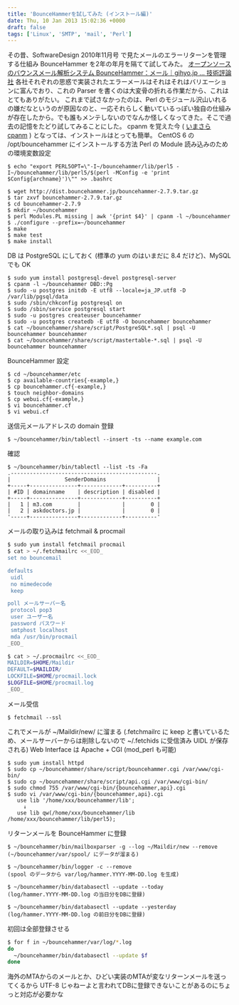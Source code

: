 ```yaml
---
title: 'BounceHammerを試してみた (インストール編)'
date: Thu, 10 Jan 2013 15:02:36 +0000
draft: false
tags: ['Linux', 'SMTP', 'mail', 'Perl']
---
```


その昔、SoftwareDesign 2010年11月号 で見たメールのエラーリターンを管理する仕組み BounceHammer を2年の年月を隔てて試してみた。 [オープンソースのバウンスメール解析システム BounceHammer：メール｜gihyo.jp … 技術評論社](http://gihyo.jp/admin/column/01/mail/2010/bouncehammer) 各社それぞれの思惑で実装されたエラーメールはそれはそれはバリエーションに富んでおり、これの Parser を書くのは大変骨の折れる作業だから、これはとてもありがたい。 これまで試さなかったのは、Perl のモジュール沢山いれるの嫌だなというのが原因なのと、一応それらしく動いているっぽい独自の仕組みが存在したから。でも誰もメンテしないのでなんか怪しくなってきた。そこで過去の記憶をたどり試してみることにした。 cpanm を覚えた今 ( [いまさら cpanm](/2013/01/%E3%81%84%E3%81%BE%E3%81%95%E3%82%89-cpanm/) ) となっては、インストールはとっても簡単。 CentOS 6 の /opt/bouncehammer にインストールする方法 Perl の Module 読み込みのための環境変数設定

```
$ echo "export PERL5OPT=\"-I~/bouncehammer/lib/perl5 -I~/bouncehammer/lib/perl5/$(perl -MConfig -e 'print $Config{archname}')\"" >> .bashrc
```

```
$ wget http://dist.bouncehammer.jp/bouncehammer-2.7.9.tar.gz
$ tar zxvf bouncehammer-2.7.9.tar.gz
$ cd bouncehammer-2.7.9
$ mkdir ~/bouncehammer
$ perl Modules.PL missing | awk '{print $4}' | cpanm -l ~/bouncehammer
$ ./configure --prefix=~/bouncehammer
$ make
$ make test
$ make install
```

DB は PostgreSQL にしておく (標準の yum のはいまだに 8.4 だけど)、MySQL でも OK

```
$ sudo yum install postgresql-devel postgresql-server
$ cpanm -l ~/bouncehammer DBD::Pg
$ sudo -u postgres initdb -E utf8 --locale=ja_JP.utf8 -D /var/lib/pgsql/data
$ sudo /sbin/chkconfig postgresql on
$ sudo /sbin/service postgresql start
$ sudo -u postgres createuser bouncehammer
$ sudo -u postgres createdb -E utf8 -O bouncehammer bouncehammer
$ cat ~/bouncehammer/share/script/PostgreSQL*.sql | psql -U bouncehammer bouncehammer
$ cat ~/bouncehammer/share/script/mastertable-*.sql | psql -U bouncehammer bouncehammer
```

BounceHammer 設定

```
$ cd ~/bouncehammer/etc
$ cp available-countries{-example,}
$ cp bouncehammer.cf{-example,}
$ touch neighbor-domains
$ cp webui.cf{-example,}
$ vi bouncehammer.cf
$ vi webui.cf
```

送信元メールアドレスの domain 登録

```
$ ~/bouncehammer/bin/tablectl --insert -ts --name example.com
```

確認

```
$ ~/bouncehammer/bin/tablectl --list -ts -Fa
.----------------------------------------------.
|                 SenderDomains                |
+-----+---------------+-------------+----------+
| #ID | domainname    | description | disabled |
+-----+---------------+-------------+----------+
|   1 | m3.com        |             |        0 |
|   2 | askdoctors.jp |             |        0 |
'-----+---------------+-------------+----------'
```

メールの取り込みは fetchmail & procmail

```bash
$ sudo yum install fetchmail procmail
$ cat > ~/.fetchmailrc <<_EOD_
set no bouncemail

defaults
 uidl
 no mimedecode
 keep

poll メールサーバー名
 protocol pop3
 user ユーザー名
 password パスワード
 smtphost localhost
 mda /usr/bin/procmail
_EOD_

$ cat > ~/.procmailrc <<_EOD_
MAILDIR=$HOME/Maildir
DEFAULT=$MAILDIR/
LOCKFILE=$HOME/procmail.lock
$LOGFILE=$HOME/procmail.log
_EOD_
```

メール受信

```
$ fetchmail --ssl
```

これでメールが ~/Maildir/new/ に溜まる (.fetchmailrc に keep と書いているため、メールサーバーからは削除しないので ~/.fetchids に受信済み UIDL が保存される) Web Interface は Apache + CGI (mod\_perl も可能)

```
$ sudo yum install httpd
$ sudo cp ~/bouncehammer/share/script/bouncehammer.cgi /var/www/cgi-bin/
$ sudo cp ~/bouncehammer/share/script/api.cgi /var/www/cgi-bin/
$ sudo chmod 755 /var/www/cgi-bin/{bouncehammer,api}.cgi
$ sudo vi /var/www/cgi-bin/{bouncehammer,api}.cgi
   use lib '/home/xxx/bouncehammer/lib';
     ↓
   use lib qw(/home/xxx/bouncehammer/lib /home/xxx/bouncehammer/lib/perl5);
```

リターンメールを BounceHammer に登録

```
$ ~/bouncehammer/bin/mailboxparser -g --log ~/Maildir/new --remove
(~/bouncehammer/var/spool/ にデータが溜まる)

$ ~/bouncehammer/bin/logger -c --remove
(spool のデータから var/log/hammer.YYYY-MM-DD.log を生成)

$ ~/bouncehammer/bin/databasectl --update --today
(log/hammer.YYYY-MM-DD.log の当日分をDBに登録)

$ ~/bouncehammer/bin/databasectl --update --yesterday
(log/hammer.YYYY-MM-DD.log の前日分をDBに登録)
```

初回は全部登録させる

```bash
$ for f in ~/bouncehammer/var/log/*.log
do
  ~/bouncehammer/bin/databasectl --update $f
done
```

海外のMTAからのメールとか、ひどい実装のMTAが変なリターンメールを送ってくるから UTF-8 じゃねーよと言われてDBに登録できないことがあるのにちょっと対応が必要かな
